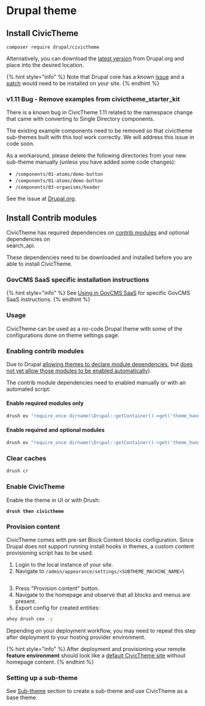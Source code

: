 # Drupal theme

## Install CivicTheme

```
composer require drupal/civictheme
```

Alternatively, you can download the [latest version](https://www.drupal.org/project/civictheme/releases) from Drupal.org and place into the desired location.

{% hint style="info" %}
Note that Drupal core has a known [issue](https://www.drupal.org/node/3204271) and a [patch](https://www.drupal.org/files/issues/2023-07-16/3204271-20-missing-layout-exception.patch) would need to be installed on your site.
{% endhint %}

### **v1.11 Bug - Remove examples from civictheme\_starter\_kit**

There is a known bug in CivicTheme 1.11 related to the namespace change that came with converting to Single Directory components.

The existing example components need to be removed so that civictheme sub-themes built with this tool work correctly. We will address this issue in code soon.&#x20;

As a workaround, please delete the following directories from your new sub-theme manually (unless you have added some code changes):

* `/components/01-atoms/demo-button`
* `/components/01-atoms/demo-button`
* `/components/03-organisms/header`

See the issue at [Drupal.org](https://www.drupal.org/project/civictheme/issues/3527182).

## Install Contrib modules

CivicTheme has required dependencies on [contrib modules](https://github.com/civictheme/monorepo-drupal/blob/develop/web/themes/contrib/civictheme/civictheme.info.yml#L11) and optional dependencies on\
search\_api.

These dependencies need to be downloaded and installed before you are able to install CivicTheme.

### GovCMS SaaS specific installation instructions

{% hint style="info" %}
See [Using in GovCMS SaaS](/installation/govcms-saas.md) for specific GovCMS SaaS instructions.
{% endhint %}

### Usage

CivicTheme can be used as a no-code Drupal theme with some of the configurations done on theme settings page.

### Enabling contrib modules

Due to Drupal [allowing themes to declare module dependencies](https://www.drupal.org/node/2937955), but [does not yet allow those modules to be enabled automatically](https://www.drupal.org/project/drupal/issues/3100374)).

The contrib module dependencies need to enabled manually or with an automated script:

#### Enable required modules only

```sh
drush ev "require_once dirname(\Drupal::getContainer()->get('theme_handler')->rebuildThemeData()['civictheme']->getPathname()) . '/theme-settings.provision.inc'; civictheme_enable_modules(FALSE);"
```

#### Enable required and optional modules

```sh
drush ev "require_once dirname(\Drupal::getContainer()->get('theme_handler')->rebuildThemeData()['civictheme']->getPathname()) . '/theme-settings.provision.inc'; civictheme_enable_modules();"
```

### Clear caches

```sh
drush cr
```

### Enable CivicTheme

Enable the theme in UI or with Drush:

<pre class="language-sh"><code class="lang-sh"><strong>drush then civictheme
</strong></code></pre>

### Provision content

CivicTheme comes with pre-set Block Content blocks configuration. Since Drupal does not support running install hooks in themes, a custom content provisioning script has to be used.

1. Login to the local instance of your site.
2. Navigate to `/admin/appearance/settings/<SUBTHEME_MACHINE_NAME>`\\

<figure><img src="../../.gitbook/assets/provision-content.png" alt=""><figcaption></figcaption></figure>

3. Press "Provision content" button.
4. Navigate to the homepage and observe that all blocks and menus are present.
5. Export config for created entities:

```sh
ahoy drush cex -y
```

Depending on your deployment workflow, you may need to repeat this step after deployment to your hosting provider environment.

{% hint style="info" %}
After deployment and provisioning your remote **feature environment** should look like a [default CivicTheme site](https://default.civictheme.io/) without homepage content.&#x20;
{% endhint %}

### Setting up a sub-theme

See [Sub-theme](sub-theme.md) section to create a sub-theme and use CivicTheme as a base theme.
